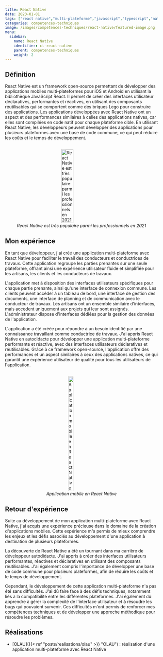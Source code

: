```yaml
---
title: React Native
date: 2023-01-01
tags: ["react native","multi-plateforme","javascript","typescript","native","mobile","application","ios","android","application mobile","application multi-plateforme"]
categories: competences-techniques
image: /images/competences-techniques/react-native/featured-image.png
menu:
  sidebar:
    name: React Native
    identifier: ct-react-native
    parent: competences-techniques
    weight: 2
---
```


## Définition
React Native est un framework open-source permettant de développer des applications mobiles multi-plateformes pour iOS et Android en utilisant la bibliothèque JavaScript React. Il permet de créer des interfaces utilisateur déclaratives, performantes et réactives, en utilisant des composants réutilisables qui se comportent comme des briques Lego pour construire des applications. Les applications développées avec React Native ont un aspect et des performances similaires à celles des applications natives, car elles sont compilées en code natif pour chaque plateforme cible. En utilisant React Native, les développeurs peuvent développer des applications pour plusieurs plateformes avec une base de code commune, ce qui peut réduire les coûts et le temps de développement.

<div style="display: flex; flex-direction: column; align-items: center; justify-content: center; margin: 30px;">
  <img onclick="window.open('https://insights.stackoverflow.com/survey/2021#most-popular-technologies-misc-tech-prof')" src="/images/competences-techniques/react-native/survey.png" width="30%" style="align-self: center; cursor: pointer;" alt="React Native est très populaire parmi les professionnels en 2021" title="Cliquer pour zoomer" />
  <i>React Native est très populaire parmi les professionnels en 2021</i>
</div>

## Mon expérience
En tant que développeur, j'ai créé une application multi-plateforme avec React Native pour faciliter le travail des conducteurs et conductrices de travaux. Cette application regroupe les parties prenantes sur une seule plateforme, offrant ainsi une expérience utilisateur fluide et simplifiée pour les artisans, les clients et les conducteurs de travaux.

L'application met à disposition des interfaces utilisateurs spécifiques pour chaque partie prenante, ainsi qu'une interface de connexion commune. Les clients peuvent accéder à un tableau de bord, une interface de gestion des documents, une interface de planning et de communication avec le conducteur de travaux. Les artisans ont un ensemble similaire d'interfaces, mais accèdent uniquement aux projets qui leur sont assignés. L'administrateur dispose d'interfaces dédiées pour la gestion des données de l'application.

L'application a été créée pour répondre à un besoin identifié par une connaissance travaillant comme conductrice de travaux. J'ai appris React Native en autodidacte pour développer une application multi-plateforme performante et réactive, avec des interfaces utilisateurs déclaratives et réutilisables. Grâce à ce framework open-source, l'application offre des performances et un aspect similaires à ceux des applications natives, ce qui garantit une expérience utilisateur de qualité pour tous les utilisateurs de l'application.

<div style="display: flex; flex-direction: column; align-items: center; justify-content: center; margin: 30px;">
  <img onclick="window.open('/images/competences-techniques/react-native/interface-documents.png')" src="/images/competences-techniques/react-native/interface-documents.png" width="20%" style="align-self: center; cursor: pointer;" alt="Application mobile en React Native" title="Cliquer pour zoomer" />
  <i>Application mobile en React Native</i>
</div>

## Retour d'expérience
Suite au développement de mon application multi-plateforme avec React Native, j'ai acquis une expérience précieuse dans le domaine de la création d'applications mobiles. Cette expérience m'a permis de mieux comprendre les enjeux et les défis associés au développement d'une application à destination de plusieurs plateformes.

La découverte de React Native a été un tournant dans ma carrière de développeur autodidacte. J'ai appris à créer des interfaces utilisateurs performantes, réactives et déclaratives en utilisant des composants réutilisables. J'ai également compris l'importance de développer une base de code commune pour plusieurs plateformes, afin de réduire les coûts et le temps de développement.

Cependant, le développement de cette application multi-plateforme n'a pas été sans difficultés. J'ai dû faire face à des défis techniques, notamment liés à la compatibilité entre les différentes plateformes. J'ai également dû apprendre à gérer la complexité de l'interface utilisateur et à résoudre les bugs qui pouvaient survenir. Ces difficultés m'ont permis de renforcer mes compétences techniques et de développer une approche méthodique pour résoudre les problèmes.

## Réalisations

- [OLAU]({{< ref "posts/realisations/olau" >}} "OLAU") : réalisation d'une application multi-plateforme avec React Native